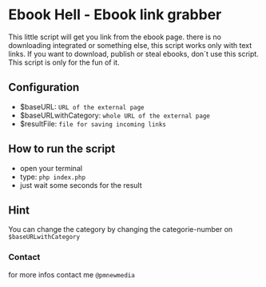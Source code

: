 # Ebook Hell - Ebook link grabber
This little script will get you link from the ebook page. there is no downloading integrated or something else, this script works only with text links.
If you want to download, publish or steal ebooks, don´t use this script. 
This script is only for the fun of it. 

## Configuration
* $baseURL:             `URL of the external page`
* $baseURLwithCategory: `whole URL of the external page`
* $resultFile:          `file for saving incoming links`

## How to run the script
* open your terminal
* type: `php index.php`
* just wait some seconds for the result


## Hint
You can change the category by changing the categorie-number on `$baseURLwithCategory`


### Contact
for more infos contact me `@pmnewmedia`


